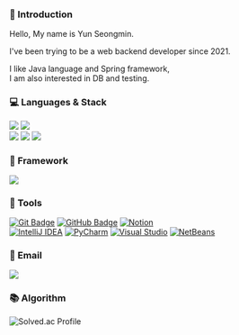 ###  👋 Introduction

Hello, My name is Yun Seongmin.

I've been trying to be a web backend developer since 2021.

I like Java language and Spring framework, <br>
I am also interested in DB and testing.

<div align="left">

### 💻 Languages & Stack
<img src="https://img.shields.io/badge/Java-007396?style=flat&logo=OpenJDK&logoColor=white"/>
<img src="https://img.shields.io/badge/Python-3776AB?style=flat-square&logo=Python&logoColor=white"/>
<br>
<img src="https://img.shields.io/badge/MySql-4479A1?style=flat&logo=MySQL&logoColor=white" />
<img src="https://img.shields.io/badge/Oracle-red?logo=oracle&logoColor=white" />
<img src="https://img.shields.io/badge/MariaDB-003545?style=flat&logo=MariaDB&logoColor=white" />


### 🎨 Framework
<img src="https://img.shields.io/badge/Spring-6DB33F?style=flat-square&logo=Spring&logoColor=white"/>


### 🔨 Tools
[![Git Badge](https://img.shields.io/badge/-Git-F05032?style=flat-square&logo=git&logoColor=white&link=https://git-scm.com/)](https://git-scm.com/)
[![GitHub Badge](https://img.shields.io/badge/-GitHub-181717?style=flat-square&logo=github&logoColor=white&link=https://github.com/)](https://github.com/)
[![Notion](https://img.shields.io/badge/Notion-black?logo=notion)](YOUR_NOTION_LINK_HERE)
 <br>
[![IntelliJ IDEA](https://img.shields.io/badge/IntelliJ-blue?logo=intellij-idea&logoColor=white)](YOUR_INTELLIJ_LINK_HERE)
[![PyCharm](https://img.shields.io/badge/PyCharm-green?logo=pycharm)](YOUR_PYCHARM_LINK_HERE)
[![Visual Studio](https://img.shields.io/badge/Visual_Studio-purple?logo=visual-studio)](YOUR_VISUAL_STUDIO_LINK_HERE)
[![NetBeans](https://img.shields.io/badge/NetBeans-blue?logo=apache-netbeans-ide&logoColor=white)](YOUR_NETBEANS_LINK_HERE)


### 📧 Email
<a href="mailto:smini.yun@gmail.com" target="_blank"><img src="https://img.shields.io/badge/smini.yun@gmail.com-EA4335?style=flat-square&logoGmail&logoColor=white" ></a>

### 📚 Algorithm

![Solved.ac Profile](http://mazassumnida.wtf/api/v2/generate_badge?boj=yun2044992)

</div>
